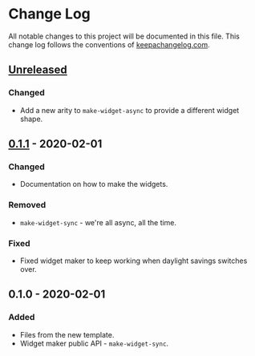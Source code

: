 # Change Log
All notable changes to this project will be documented in this file. This change log follows the conventions of [keepachangelog.com](http://keepachangelog.com/).

## [Unreleased]
### Changed
- Add a new arity to `make-widget-async` to provide a different widget shape.

## [0.1.1] - 2020-02-01
### Changed
- Documentation on how to make the widgets.

### Removed
- `make-widget-sync` - we're all async, all the time.

### Fixed
- Fixed widget maker to keep working when daylight savings switches over.

## 0.1.0 - 2020-02-01
### Added
- Files from the new template.
- Widget maker public API - `make-widget-sync`.

[Unreleased]: https://github.com/your-name/rooms/compare/0.1.1...HEAD
[0.1.1]: https://github.com/your-name/rooms/compare/0.1.0...0.1.1
